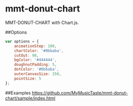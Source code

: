 # mmt-donut-chart
MMT-DONUT-CHART with Chart.js.

##Options
```javascript
var options = {
	animationStep: 100,
	chartColor: '#0bbaba',
	cutOut: 98,
	bgColor: '#444444',
	doughnutPadding: 5,
	dotColor: '#0bbaba',
	outerCanvasSize: 250,
	pointSize: 5
};
```

##Examples
https://github.com/MyMusicTaste/mmt-donut-chart/sample/index.html